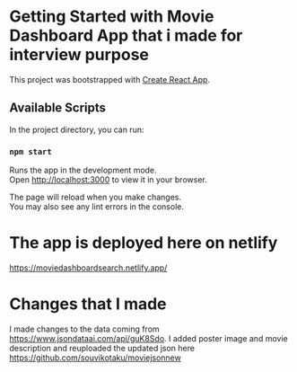 # Getting Started with Movie Dashboard App that i made for interview purpose

This project was bootstrapped with [Create React App](https://github.com/facebook/create-react-app).

## Available Scripts

In the project directory, you can run:

### `npm start`

Runs the app in the development mode.\
Open [http://localhost:3000](http://localhost:3000) to view it in your browser.

The page will reload when you make changes.\
You may also see any lint errors in the console.

# The app is deployed here on netlify

https://moviedashboardsearch.netlify.app/

# Changes that I made

I made changes to the data coming from https://www.jsondataai.com/api/guK8Sdo. I added poster image and movie description and reuploaded the updated json here https://github.com/souvikotaku/moviejsonnew
